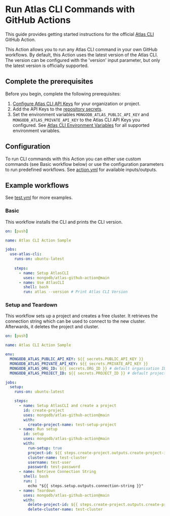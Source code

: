 # Run Atlas CLI Commands with GitHub Actions

This guide provides getting started instructions for the official [Atlas CLI](https://github.com/mongodb/mongodb-atlas-cli) GitHub Action.

This Action allows you to run any Atlas CLI command in your own GitHub workflows.
By default, this Action uses the latest version of the Atlas CLI. The version can be configured with the 'version' input parameter, but only the
latest version is officially supported.

## Complete the prerequisites

Before you begin, complete the following prerequisites:

1. [Configure Atlas CLI API Keys](https://www.mongodb.com/docs/atlas/configure-api-access/) for your organization or project.
2. Add the API Keys to the [repository secrets](https://docs.github.com/en/actions/security-guides/encrypted-secrets).
3. Set the environment variables `MONGODB_ATLAS_PUBLIC_API_KEY` and `MONGODB_ATLAS_PRIVATE_API_KEY` to the Atlas CLI API Keys you configured.
See [Atlas CLI Environment Variables](https://www.mongodb.com/docs/atlas/cli/stable/atlas-cli-env-variables/) for all supported environment variables.

## Configuration

To run CLI commands with this Action you can either use custom commands (see Basic workflow below) or use the configuration parameters
to run predefined workflows. See [action.yml](action.yml) for available inputs/outputs.

## Example workflows

See [test.yml](https://github.com/mongodb/atlas-github-action/blob/main/.github/workflows/test.yml) for more examples.

### Basic
This workflow installs the CLI and prints the CLI version.
```yaml
on: [push]

name: Atlas CLI Action Sample

jobs:
  use-atlas-cli:
    runs-on: ubuntu-latest
    
    steps:
      - name: Setup AtlasCLI
        uses: mongodb/atlas-github-action@main
      - name: Use AtlasCLI
        shell: bash
        run: atlas --version # Print Atlas CLI Version
```

### Setup and Teardown
This workflow sets up a project and creates a free cluster. It retrieves the connection string which can be used to connect to the new cluster.
Afterwards, it deletes the project and cluster.
```yaml
on: [push]

name: Atlas CLI Action Sample

env:
  MONGODB_ATLAS_PUBLIC_API_KEY: ${{ secrets.PUBLIC_API_KEY }}
  MONGODB_ATLAS_PRIVATE_API_KEY: ${{ secrets.PRIVATE_API_KEY }}
  MONGODB_ATLAS_ORG_ID: ${{ secrets.ORG_ID }} # default organisation ID
  MONGODB_ATLAS_PROJECT_ID: ${{ secrets.PROJECT_ID }} # default project ID

jobs:
  setup:
    runs-on: ubuntu-latest

    steps:
      - name: Setup AtlasCLI and create a project
        id: create-project
        uses: mongodb/atlas-github-action@main
        with:
          create-project-name: test-setup-project
      - name: Run setup
        id: setup
        uses: mongodb/atlas-github-action@main
        with:
          run-setup: true
          project-id: ${{ steps.create-project.outputs.create-project-id }}
          cluster-name: test-cluster
          username: test-user
          password: test-password
      - name: Retrieve Connection String
        shell: bash
        run: |
          echo "${{ steps.setup.outputs.connection-string }}"
      - name: Teardown
        uses: mongodb/atlas-github-action@main
        with:
          delete-project-id: ${{ steps.create-project.outputs.create-project-id }}
          delete-cluster-name: test-cluster
```
